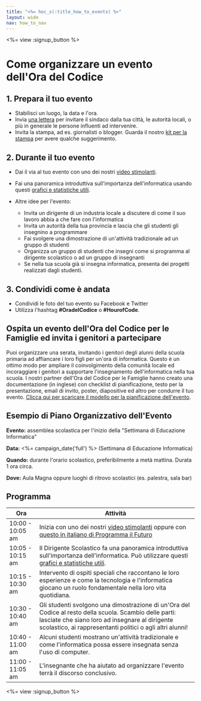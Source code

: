 ```yaml
---
title: "<%= hoc_s(:title_how_to_events) %>"
layout: wide
nav: how_to_nav
---
```

<%= view :signup_button %>

# Come organizzare un evento dell'Ora del Codice

## 1. Prepara il tuo evento

- Stabilisci un luogo, la data e l'ora.
- Invia [una lettera](https://docs.google.com/a/code.org/document/d/1eP41sKW7y0qq_JvkRIgZK8dWYICaGRZ4CCDETXa78wY/edit) per invitare il sindaco dalla tua città, le autorità locali, o più in generale le persone influenti ad intervenire.
- Invita la stampa, ad es. giornalisti o blogger. Guarda il nostro [kit per la stampa](<%= resolve_url('/promote/press-kit') %>) per avere qualche suggerimento.

## 2. Durante il tuo evento

- Dai il via al tuo evento con uno dei nostri [ video stimolanti](<%= resolve_url('/promote/resources#videos') %>).
- Fai una panoramica introduttiva sull'importanza dell'informatica usando questi [grafici e statistiche utili](<%= resolve_url('/promote/stats') %>).   
      
    
- Altre idee per l'evento: 
    - Invita un dirigente di un industria locale a discutere di come il suo lavoro abbia a che fare con l'informatica
    - Invita un autorità della tua provincia e lascia che gli studenti gli insegnino a programmare
    - Fai svolgere una dimostrazione di un'attività tradizionale ad un gruppo di studenti
    - Organizza un gruppo di studenti che insegni come si programma al dirigente scolastico o ad un gruppo di insegnanti
    - Se nella tua scuola già si insegna informatica, presenta dei progetti realizzati dagli studenti.

## 3. Condividi come è andata

- Condividi le foto del tuo evento su Facebook e Twitter 
- Utilizza l'hashtag **#OradelCodice** o **#HourofCode**.

## Ospita un evento dell'Ora del Codice per le Famiglie ed invita i genitori a partecipare

Puoi organizzare una serata, invitando i genitori degli alunni della scuola primaria ad affiancare i loro figli per un'ora di informatica. Questo è un ottimo modo per ampliare il coinvolgimento della comunità locale ed incoraggiare i genitori a supportare l'insegnamento dell'informatica nella tua scuola. I nostri partner dell'Ora del Codice per le Famiglie hanno creato una documentazione (in inglese) con checklist di pianificazione, testo per la presentazione, email di invito, poster, diapositive ed altro per condurre il tuo evento. [Clicca qui per scaricare il modello per la pianificazione dell'evento](http://www.familycodenight.org/DownloadCodeDotOrg.html).

## Esempio di Piano Organizzativo dell'Evento

**Evento:** assemblea scolastica per l'inizio della "Settimana di Educazione Informatica"

**Data:** <%= campaign_date('full') %> (Settimana di Educazione Informatica)

**Quando:** durante l'orario scolastico, preferibilmente a metà mattina. Durata 1 ora circa.

**Dove:** Aula Magna oppure luoghi di ritrovo scolastici (es. palestra, sala bar)   
  


## Programma

| Ora              | Attività                                                                                                                                                                                                                                                                                   |
| ---------------- | ------------------------------------------------------------------------------------------------------------------------------------------------------------------------------------------------------------------------------------------------------------------------------------------ |
| 10:00 - 10:05 am | Inizia con uno dei nostri [video stimolanti](<%= resolve_url('/promote/resources#videos') %>) oppure con <a href="https://www.programmailfuturo.it/notizie/il-terzo-anno-del-progetto/marco-belinelli-con-programma-il-futuro" target="_blank">questo in italiano di Programma il Futuro</a> |
| 10:05 - 10:15 am | Il Dirigente Scolastico fa una panoramica introduttiva sull'importanza dell'informatica. Può utilizzare questi [grafici e statistiche utili](<%= resolve_url('/promote/stats') %>).                                                                                                          |
| 10:15 - 10:30 am | Intervento di ospiti speciali che raccontano le loro esperienze e come la tecnologia e l'informatica giocano un ruolo fondamentale nella loro vita quotidiana.                                                                                                                             |
| 10:30 - 10:40 am | Gli studenti svolgono una dimostrazione di un'Ora del Codice al resto della scuola. Scambio delle parti: lasciate che siano loro ad insegnare al dirigente scolastico, ai rappresentanti politici o agli altri alunni!                                                                     |
| 10:40 - 11:00 am | Alcuni studenti mostrano un'attività tradizionale e come l'informatica possa essere insegnata senza l'uso di computer.                                                                                                                                                                     |
| 11:00 - 11:05 am | L'insegnante che ha aiutato ad organizzare l'evento terrà il discorso conclusivo.                                                                                                                                                                                                          |

<%= view :signup_button %>

